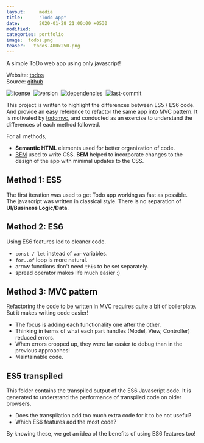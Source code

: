 ```yaml
---
layout:     media
title:      "Todo App"
date:       2020-01-28 21:00:00 +0530
modified:   
categories: portfolio
image:  todos.png
teaser:   todos-400x250.png
---
```

A simple ToDo web app using only javascript!

Website: [todos](https://raravi.github.io/todo-vanilla/)<br />
Source: [github](https://github.com/raravi/todo-vanilla)

![license](https://img.shields.io/github/license/raravi/todo-vanilla)&nbsp;&nbsp;![version](https://img.shields.io/github/package-json/v/raravi/todo-vanilla)&nbsp;&nbsp;![dependencies](https://img.shields.io/depfu/raravi/todo-vanilla)&nbsp;&nbsp;![last-commit](https://img.shields.io/github/last-commit/raravi/todo-vanilla)

This project is written to highlight the differences between ES5 / ES6 code. And provide an easy reference to refactor the same app into MVC pattern. It is motivated by [todomvc](http://todomvc.com), and conducted as an exercise to understand the differences of each method followed.

For all methods,
* **Semantic HTML** elements used for better organization of code.
* [BEM](http://getbem.com/) used to write CSS. **BEM** helped to incorporate changes to the design of the app with minimal updates to the CSS.

## Method 1: ES5

The first iteration was used to get Todo app working as fast as possible. The javascript was written in classical style. There is no separation of **UI/Business Logic/Data**.

## Method 2: ES6

Using ES6 features led to cleaner code.
* `const / let` instead of `var` variables.
* `for..of` loop is more natural.
* arrow functions don't need `this` to be set separately.
* spread operator makes life much easier :)

## Method 3: MVC pattern

Refactoring the code to be written in MVC requires quite a bit of boilerplate. But it makes writing code easier!
* The focus is adding each functionality one after the other.
* Thinking in terms of what each part handles (Model, View, Controller) reduced errors.
* When errors cropped up, they were far easier to debug than in the previous approaches!
* Maintainable code.

## ES5 transpiled

This folder contains the transpiled output of the ES6 Javascript code. It is generated to understand the performance of transpiled code on older browsers.

* Does the transpilation add too much extra code for it to be not useful?
* Which ES6 features add the most code?

By knowing these, we get an idea of the benefits of using ES6 features too!
